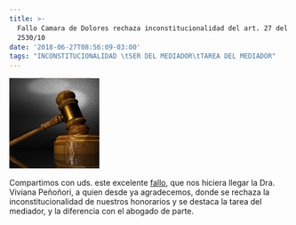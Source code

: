 ```yaml
---
title: >-
  Fallo Camara de Dolores rechaza inconstitucionalidad del art. 27 del Decr.
  2530/10
date: '2018-06-27T08:56:09-03:00'
tags: "INCONSTITUCIONALIDAD \tSER DEL MEDIADOR\tTAREA DEL MEDIADOR"
---
```



![](/images/uploads/martillo.png)

Compartimos con uds. este excelente [fallo](/fallos/brignoles-maria-juana-s-materia-a-categorizar/index.html), que nos hiciera llegar la Dra. Viviana Peñoñori, a quien desde ya agradecemos, donde se rechaza la inconstitucionalidad de nuestros honorarios y se destaca la tarea del mediador, y la diferencia con el abogado de parte.
